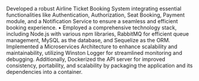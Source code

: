Developed a robust Airline Ticket Booking System integrating essential
functionalities like Authentication, Authorization, Seat Booking, Payment
module, and a Notification Service to ensure a seamless and efficient
booking experience.
• Employed a comprehensive technology stack, including Node.js with various
npm libraries, RabbitMQ for efficient queue management, MySQL as the
database, and Sequelize as the ORM. Implemented a Microservices
Architecture to enhance scalability and maintainability, utilizing Winston
Logger for streamlined monitoring and debugging. Additionally, Dockerized
the API server for improved consistency, portability, and scalability by
packaging the application and its dependencies into a container.
